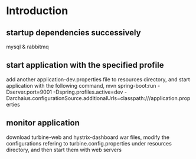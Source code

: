 # Introduction

## startup dependencies successively
mysql & rabbitmq

## start application with the specified profile
add another application-dev.properties file to resources directory, and start application with the following command, mvn spring-boot:run -Dserver.port=9001 -Dspring.profiles.active=dev -Darchaius.configurationSource.additionalUrls=classpath:///application.properties

## monitor application
download turbine-web and hystrix-dashboard war files, modify the configurations refering to turbine.config.properties under resources directory, and then start them with web servers